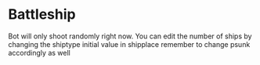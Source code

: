 # Battleship
Bot will only shoot randomly right now.
You can edit the number of ships by changing the shiptype initial value in shipplace
remember to change psunk accordingly as well
